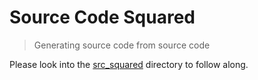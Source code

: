 # Source Code Squared

> Generating source code from source code

Please look into the [src_squared](src_squared) directory to follow along.